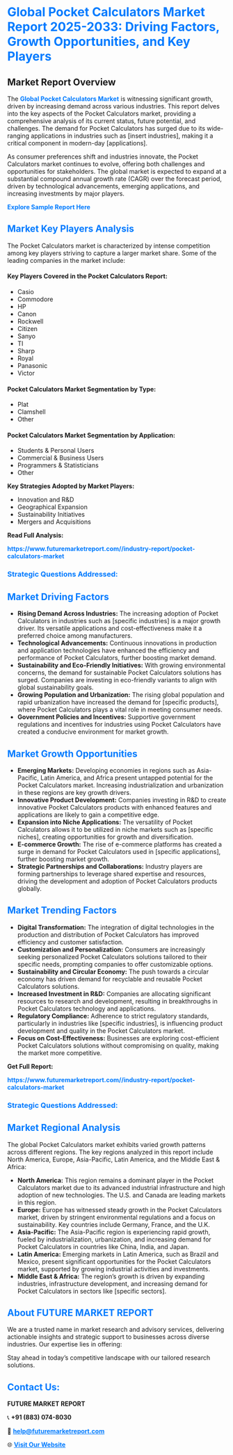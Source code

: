 <h1 style="color: #007BFF;">Global Pocket Calculators Market Report 2025-2033: Driving Factors, Growth Opportunities, and Key Players</h1>

<section id="overview">
<h2>Market Report Overview</h2>
<p>The <a href="https://www.futuremarketreport.com//industry-report/pocket-calculators-market" style="color: #007BFF; text-decoration: none;"><strong>Global Pocket Calculators Market</strong></a> is witnessing significant growth, driven by increasing demand across various industries. This report delves into the key aspects of the Pocket Calculators market, providing a comprehensive analysis of its current status, future potential, and challenges. The demand for Pocket Calculators has surged due to its wide-ranging applications in industries such as [insert industries], making it a critical component in modern-day [applications].</p>
<p>As consumer preferences shift and industries innovate, the Pocket Calculators market continues to evolve, offering both challenges and opportunities for stakeholders. The global market is expected to expand at a substantial compound annual growth rate (CAGR) over the forecast period, driven by technological advancements, emerging applications, and increasing investments by major players.</p>
</section>

<section id="overview">
<p><a href="https://www.futuremarketreport.com//request-sample/reportId=82418" style="color: #007BFF; text-decoration: none;"><strong>Explore Sample Report Here</strong></a></p>
</section>

<section id="key-players">
<h2 style="color: #007BFF;">Market Key Players Analysis</h2>
<p>The Pocket Calculators market is characterized by intense competition among key players striving to capture a larger market share. Some of the leading companies in the market include:</p>
<h4>Key Players Covered in the Pocket Calculators Report:</h4>
<ul><li>Casio</li><li>Commodore</li><li>HP</li><li>Canon</li><li>Rockwell</li><li>Citizen</li><li>Sanyo</li><li>TI</li><li>Sharp</li><li>Royal</li><li>Panasonic</li><li>Victor</li></ul>
<h4>Pocket Calculators Market Segmentation by Type:</h4>
<ul><li>Plat</li><li>Clamshell</li><li>Other</li></ul>

<h4>Pocket Calculators Market Segmentation by Application:</h4>
<ul><li>Students &amp; Personal Users</li><li>Commercial &amp; Business Users</li><li>Programmers &amp; Statisticians</li><li>Other</li></ul>
<p><strong>Key Strategies Adopted by Market Players:</strong></p>
<ul>
<li>Innovation and R&D</li>
<li>Geographical Expansion</li>
<li>Sustainability Initiatives</li>
<li>Mergers and Acquisitions</li>
</ul>
</section>

<section>
<p><strong>Read Full Analysis: </strong></p><a href="https://www.futuremarketreport.com//industry-report/pocket-calculators-market" style="color: #007BFF; text-decoration: none;"><strong>https://www.futuremarketreport.com//industry-report/pocket-calculators-market</strong></a>
<h3 style="color: #007BFF;">Strategic Questions Addressed:</h3>
</section>

<section id="driving-factors">
<h2 style="color: #007BFF;">Market Driving Factors</h2>
<ul>
<li><strong>Rising Demand Across Industries:</strong> The increasing adoption of Pocket Calculators in industries such as [specific industries] is a major growth driver. Its versatile applications and cost-effectiveness make it a preferred choice among manufacturers.</li>
<li><strong>Technological Advancements:</strong> Continuous innovations in production and application technologies have enhanced the efficiency and performance of Pocket Calculators, further boosting market demand.</li>
<li><strong>Sustainability and Eco-Friendly Initiatives:</strong> With growing environmental concerns, the demand for sustainable Pocket Calculators solutions has surged. Companies are investing in eco-friendly variants to align with global sustainability goals.</li>
<li><strong>Growing Population and Urbanization:</strong> The rising global population and rapid urbanization have increased the demand for [specific products], where Pocket Calculators plays a vital role in meeting consumer needs.</li>
<li><strong>Government Policies and Incentives:</strong> Supportive government regulations and incentives for industries using Pocket Calculators have created a conducive environment for market growth.</li>
</ul>
</section>

<section id="growth-opportunities">
<h2 style="color: #007BFF;">Market Growth Opportunities</h2>
<ul>
<li><strong>Emerging Markets:</strong> Developing economies in regions such as Asia-Pacific, Latin America, and Africa present untapped potential for the Pocket Calculators market. Increasing industrialization and urbanization in these regions are key growth drivers.</li>
<li><strong>Innovative Product Development:</strong> Companies investing in R&D to create innovative Pocket Calculators products with enhanced features and applications are likely to gain a competitive edge.</li>
<li><strong>Expansion into Niche Applications:</strong> The versatility of Pocket Calculators allows it to be utilized in niche markets such as [specific niches], creating opportunities for growth and diversification.</li>
<li><strong>E-commerce Growth:</strong> The rise of e-commerce platforms has created a surge in demand for Pocket Calculators used in [specific applications], further boosting market growth.</li>
<li><strong>Strategic Partnerships and Collaborations:</strong> Industry players are forming partnerships to leverage shared expertise and resources, driving the development and adoption of Pocket Calculators products globally.</li>
</ul>
</section>

<section id="trending-factors">
<h2 style="color: #007BFF;">Market Trending Factors</h2>
<ul>
<li><strong>Digital Transformation:</strong> The integration of digital technologies in the production and distribution of Pocket Calculators has improved efficiency and customer satisfaction.</li>
<li><strong>Customization and Personalization:</strong> Consumers are increasingly seeking personalized Pocket Calculators solutions tailored to their specific needs, prompting companies to offer customizable options.</li>
<li><strong>Sustainability and Circular Economy:</strong> The push towards a circular economy has driven demand for recyclable and reusable Pocket Calculators solutions.</li>
<li><strong>Increased Investment in R&D:</strong> Companies are allocating significant resources to research and development, resulting in breakthroughs in Pocket Calculators technology and applications.</li>
<li><strong>Regulatory Compliance:</strong> Adherence to strict regulatory standards, particularly in industries like [specific industries], is influencing product development and quality in the Pocket Calculators market.</li>
<li><strong>Focus on Cost-Effectiveness:</strong> Businesses are exploring cost-efficient Pocket Calculators solutions without compromising on quality, making the market more competitive.</li>
</ul>
</section>

<section>
<p><strong>Get Full Report: </strong></p><a href="https://www.futuremarketreport.com//industry-report/pocket-calculators-market" style="color: #007BFF; text-decoration: none;"><strong>https://www.futuremarketreport.com//industry-report/pocket-calculators-market</strong></a>
<h3 style="color: #007BFF;">Strategic Questions Addressed:</h3>
</section>


<section id="regional-analysis">
<h2 style="color: #007BFF;">Market Regional Analysis</h2>
<p>The global Pocket Calculators market exhibits varied growth patterns across different regions. The key regions analyzed in this report include North America, Europe, Asia-Pacific, Latin America, and the Middle East & Africa:</p>
<ul>
<li><strong>North America:</strong> This region remains a dominant player in the Pocket Calculators market due to its advanced industrial infrastructure and high adoption of new technologies. The U.S. and Canada are leading markets in this region.</li>
<li><strong>Europe:</strong> Europe has witnessed steady growth in the Pocket Calculators market, driven by stringent environmental regulations and a focus on sustainability. Key countries include Germany, France, and the U.K.</li>
<li><strong>Asia-Pacific:</strong> The Asia-Pacific region is experiencing rapid growth, fueled by industrialization, urbanization, and increasing demand for Pocket Calculators in countries like China, India, and Japan.</li>
<li><strong>Latin America:</strong> Emerging markets in Latin America, such as Brazil and Mexico, present significant opportunities for the Pocket Calculators market, supported by growing industrial activities and investments.</li>
<li><strong>Middle East & Africa:</strong> The region’s growth is driven by expanding industries, infrastructure development, and increasing demand for Pocket Calculators in sectors like [specific sectors].</li>
</ul>
</section>

<footer>
<h2 style="color: #007BFF;">About FUTURE MARKET REPORT</h2>
<p>We are a trusted name in market research and advisory services, delivering actionable insights and strategic support to businesses across diverse industries. Our expertise lies in offering:</p>

<p>Stay ahead in today’s competitive landscape with our tailored research solutions.</p>

<h2 style="color: #007BFF;">Contact Us:</h2>
<p><strong>FUTURE MARKET REPORT</strong></p>
<p>📞 <strong>+91 (883) 074-8030</strong></p>
<p>📧 <strong><a href="mailto:help@futuremarketreport.com" style="color: #007BFF;">help@futuremarketreport.com</a></strong></p>
<p>🌐 <strong><a href="https://www.futuremarketreport.com/" style="color: #007BFF;">Visit Our Website</a></strong></p>
</footer>